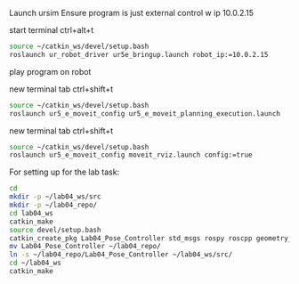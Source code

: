 

Launch ursim
Ensure program is just external control w ip 10.0.2.15


start terminal ctrl+alt+t
```bash
source ~/catkin_ws/devel/setup.bash
roslaunch ur_robot_driver ur5e_bringup.launch robot_ip:=10.0.2.15
```

play program on robot

new terminal tab ctrl+shift+t
```bash
source ~/catkin_ws/devel/setup.bash
roslaunch ur5_e_moveit_config ur5_e_moveit_planning_execution.launch
```

new terminal tab ctrl+shift+t
```bash
source ~/catkin_ws/devel/setup.bash
roslaunch ur5_e_moveit_config moveit_rviz.launch config:=true
```

For setting up for the lab task:
```bash
cd
mkdir -p ~/lab04_ws/src
mkdir -p ~/lab04_repo/
cd lab04_ws
catkin_make
source devel/setup.bash
catkin_create_pkg Lab04_Pose_Controller std_msgs rospy roscpp geometry_msgs
mv Lab04_Pose_Controller ~/lab04_repo/
ln -s ~/lab04_repo/Lab04_Pose_Controller ~/lab04_ws/src/
cd ~/lab04_ws
catkin_make
```
